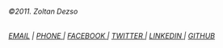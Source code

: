 <footer>
<div class="row">
  <div class="span4">
    <h6>&copy;2011. Zoltan Dezso</h6>
  </div>
  <div class="span7 offset5">
    <h6>
      <a href="mailto:dezso.zoltan@gmail.com">EMAIL</a>
      | <a href="tel:+818050599254"> PHONE </a>
      | <a href="http://facebook.com/dezso.zoltan"> FACEBOOK </a>
      | <a href="http://twitter.com/#!/zakiazigazi"> TWITTER </a>
      | <a href="http://jp.linkedin.com/in/dezsozoltan"> LINKEDIN </a>
      | <a href="http://github.com/zaki"> GITHUB </a>
      </h6>
  </div>
</div>
</footer>

